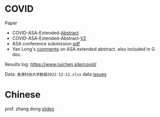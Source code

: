 # COVID

Paper
- COVID-ASA-Extended-[Abstract](https://docs.google.com/document/d/1w4nUKRjIN_jj3VBbwI-FSFIlCg5UlQsjbqf1A9fRBSk/edit)
- COVID-ASA-Extended-Abstract-[V2](https://docs.google.com/document/d/1ExsVlvsQ5ztg9TVkxLJSBth0TdJq08ohWNzfH8WUAX0/edit)
- ASA conference submission [pdf](COVID_ASA_Extended_Abstract.pdf)
- Yan Long's [comments](longyan-comments.md) on ASA extended abstract. also included in G doc. 

Results log: <https://www.ruichen.site/covid/>

Data: `香港科技大学数据2022-12-12.xlsx` data [issues](./covid-foundation-data-issues/index.html)


# Chinese

prof. zhang dong [slides](../chinese-loss/idea/slides-2023-03-01.pdf)